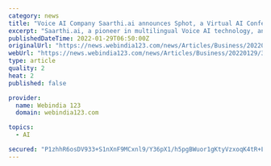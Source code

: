 ```yaml
---
category: news
title: "Voice AI Company Saarthi.ai announces Sphot, a Virtual AI Conference to celebrate its 5th Anniversary"
excerpt: "Saarthi.ai, a pioneer in multilingual Voice AI technology, announces 'Sphot - Defining Meaningful Innovation', a virtual conference to mark its 5th Anniversary on 1st Feb. The full-day event will host keynote address,"
publishedDateTime: 2022-01-29T06:50:00Z
originalUrl: "https://news.webindia123.com/news/Articles/Business/20220129/3901454.html"
webUrl: "https://news.webindia123.com/news/Articles/Business/20220129/3901454.html"
type: article
quality: 2
heat: 2
published: false

provider:
  name: Webindia 123
  domain: webindia123.com

topics:
  - AI

secured: "P1zhhR6osDV933+S1nXnF9MCxnl9/Y36pX1/h5pgBWuor1gKtyVzxoqK4tR+LKOuIqd+wjMfJn4fnkukiuxUYzmq4bk56yJqOFPtsMiomSOzD4o07xJ97JJwshWzvHoL27FPIXD3hjHvo7cpj0Tnz4G6FYbyFGgEWE4926KDF13aHnCxcw6l6yeA2A2qMQ71+CCE/cdKR/5O6xOvgNFLPC0bdzXbILoOWQpZbflPkS7yySKgHvLg1l9R1Kk7LBFkMEuAMbz98JEjPP5ys0OP/Xi3RMCb6ihLeBaLyDohzgHGsOH8XBCAxZH9iZz9u3lS1RlOIMmrpYhsbaW3jea5KYY3vmysOBEfHfgh3M1vp8w=;pcxgl1E+1A3EEGFaz4M3Xg=="
---
```


